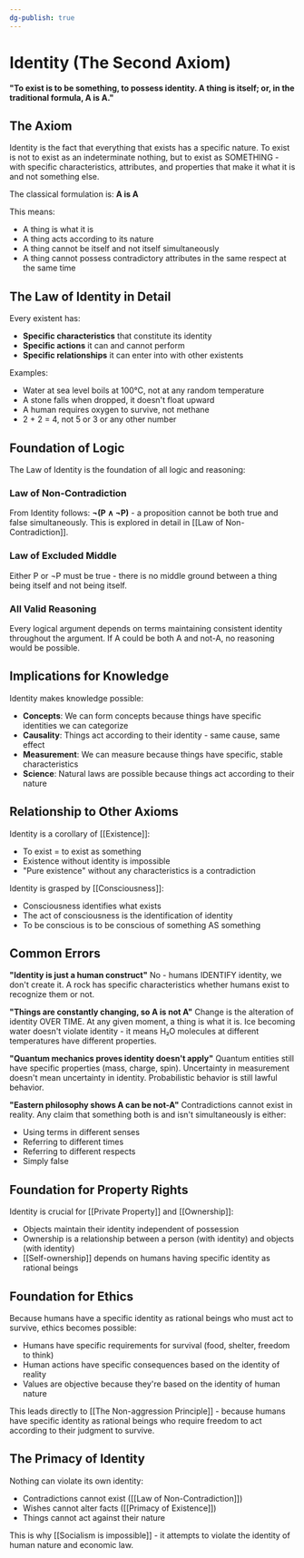 ```yaml
---
dg-publish: true
---
```

# Identity (The Second Axiom)

**"To exist is to be something, to possess identity. A thing is itself; or, in the traditional formula, A is A."**

## The Axiom

Identity is the fact that everything that exists has a specific nature. To exist is not to exist as an indeterminate nothing, but to exist as SOMETHING - with specific characteristics, attributes, and properties that make it what it is and not something else.

The classical formulation is: **A is A**

This means:
- A thing is what it is
- A thing acts according to its nature
- A thing cannot be itself and not itself simultaneously
- A thing cannot possess contradictory attributes in the same respect at the same time

## The Law of Identity in Detail

Every existent has:
- **Specific characteristics** that constitute its identity
- **Specific actions** it can and cannot perform
- **Specific relationships** it can enter into with other existents

Examples:
- Water at sea level boils at 100°C, not at any random temperature
- A stone falls when dropped, it doesn't float upward
- A human requires oxygen to survive, not methane
- 2 + 2 = 4, not 5 or 3 or any other number

## Foundation of Logic

The Law of Identity is the foundation of all logic and reasoning:

### Law of Non-Contradiction
From Identity follows: **¬(P ∧ ¬P)** - a proposition cannot be both true and false simultaneously. This is explored in detail in [[Law of Non-Contradiction]].

### Law of Excluded Middle  
Either P or ¬P must be true - there is no middle ground between a thing being itself and not being itself.

### All Valid Reasoning
Every logical argument depends on terms maintaining consistent identity throughout the argument. If A could be both A and not-A, no reasoning would be possible.

## Implications for Knowledge

Identity makes knowledge possible:
- **Concepts**: We can form concepts because things have specific identities we can categorize
- **Causality**: Things act according to their identity - same cause, same effect
- **Measurement**: We can measure because things have specific, stable characteristics
- **Science**: Natural laws are possible because things act according to their nature

## Relationship to Other Axioms

Identity is a corollary of [[Existence]]:
- To exist = to exist as something
- Existence without identity is impossible
- "Pure existence" without any characteristics is a contradiction

Identity is grasped by [[Consciousness]]:
- Consciousness identifies what exists
- The act of consciousness is the identification of identity
- To be conscious is to be conscious of something AS something

## Common Errors

**"Identity is just a human construct"**
No - humans IDENTIFY identity, we don't create it. A rock has specific characteristics whether humans exist to recognize them or not.

**"Things are constantly changing, so A is not A"**
Change is the alteration of identity OVER TIME. At any given moment, a thing is what it is. Ice becoming water doesn't violate identity - it means H₂O molecules at different temperatures have different properties.

**"Quantum mechanics proves identity doesn't apply"**
Quantum entities still have specific properties (mass, charge, spin). Uncertainty in measurement doesn't mean uncertainty in identity. Probabilistic behavior is still lawful behavior.

**"Eastern philosophy shows A can be not-A"**
Contradictions cannot exist in reality. Any claim that something both is and isn't simultaneously is either:
- Using terms in different senses
- Referring to different times
- Referring to different respects
- Simply false

## Foundation for Property Rights

Identity is crucial for [[Private Property]] and [[Ownership]]:
- Objects maintain their identity independent of possession
- Ownership is a relationship between a person (with identity) and objects (with identity)
- [[Self-ownership]] depends on humans having specific identity as rational beings

## Foundation for Ethics

Because humans have a specific identity as rational beings who must act to survive, ethics becomes possible:
- Humans have specific requirements for survival (food, shelter, freedom to think)
- Human actions have specific consequences based on the identity of reality
- Values are objective because they're based on the identity of human nature

This leads directly to [[The Non-aggression Principle]] - because humans have specific identity as rational beings who require freedom to act according to their judgment to survive.

## The Primacy of Identity

Nothing can violate its own identity:
- Contradictions cannot exist ([[Law of Non-Contradiction]])
- Wishes cannot alter facts ([[Primacy of Existence]])
- Things cannot act against their nature

This is why [[Socialism is impossible]] - it attempts to violate the identity of human nature and economic law.